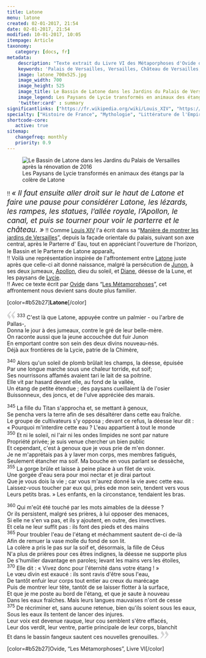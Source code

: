 ```yaml
---
title: Latone
menu: latone
created: 02-01-2017, 21:54
date: 02-01-2017, 21:54
modified: 10-01-2017, 10:05
itempage: Article
taxonomy:
   category: [docs, fr]
metadata:
    description: "Texte extrait du Livre VI des Métaporphoses d'Ovide qui a inspiré le Bassin et Parterre de Latone des Jardins du Palais de Versailles et qui décrit l'affrontement entre Latone et les Paysans de Lycie juste après la naissance d'Apollon et Diane"
    keywords: 'Palais de Versailles, Versailles, Château de Versailles, Louis 14, Louis XIV, Ovide, Les Metamorphoses, Latone, Fontaine de Latone, Fontaine et Parterre de Latone, Latone, Apollon, Diane, Lycie, Junon'
    image: latone_700x525.jpg
    image_width: 700
    image_height: 525
    image_title: Le Bassin de Latone dans les Jardins du Palais de Versailles après la rénovation de 2016
    image_legend: Les Paysans de Lycie transformés en animaux des étangs par la colère de Latone
    'twitter:card' : summary
significantlinks: ["https://fr.wikipedia.org/wiki/Louis_XIV", "https://fr.wikisource.org/wiki/Manière_de_montrer_les_jardins_de_Versailles", "https://fr.wikipedia.org/wiki/Léto", "https://fr.wikipedia.org/wiki/Junon", "https://fr.wikipedia.org/wiki/Apollon", "https://fr.wikipedia.org/wiki/Diane_(mythologie)", "https://fr.wikipedia.org/wiki/Lycie", "https://fr.wikipedia.org/wiki/Ovide", "https://fr.wikipedia.org/wiki/Métamorphoses_(Ovide)"]
specialty: ["Histoire de France", "Mythologie", "Littérature de l'Empire Romain", "Culure de la cour de France", "Palais de Versailles", "Château de Versailles", "Jardins", "Jardins du Palais de Versailles", "Bassin et Parterre de Latone", "Latone", "Apollon", "Diane"]
shortcode-core:
   active: true
sitemap:
   changefreq: monthly
   priority: 0.9
---
```

<figure><picture>
<source
sizes="(max-width: 767px) 98vw, (min-width: 959px) 50vw, 86vw"
srcset="
/user/sites/docs/pages/01.home/02.versailles/02.jardins/01.latone/latone-280.webp 280w,
/user/sites/docs/pages/01.home/02.versailles/02.jardins/01.latone/latone-380.webp 380w,
/user/sites/docs/pages/01.home/02.versailles/02.jardins/01.latone/latone-480.webp 480w,
/user/sites/docs/pages/01.home/02.versailles/02.jardins/01.latone/latone-640.webp 640w,
/user/sites/docs/pages/01.home/02.versailles/02.jardins/01.latone/latone_700x525.webp 700w"
type="image/webp" />
<img src="/user/sites/docs/pages/01.home/02.versailles/02.jardins/01.latone/latone_700x525.jpg" alt="Le Bassin de Latone dans les Jardins du Palais de Versailles après la rénovation de 2016" title="Le Bassin de Latone dans les Jardins du Palais de Versailles après la rénovation de 2016" class="class-diane-img"
sizes="(max-width: 767px) 98vw, (min-width: 959px) 50vw, 86vw"
srcset="
/user/sites/docs/pages/01.home/02.versailles/02.jardins/01.latone/latone-280.jpg 280w,
/user/sites/docs/pages/01.home/02.versailles/02.jardins/01.latone/latone-380.jpg 380w,
/user/sites/docs/pages/01.home/02.versailles/02.jardins/01.latone/latone-480.jpg 480w,
/user/sites/docs/pages/01.home/02.versailles/02.jardins/01.latone/latone-640.jpg 640w,
/user/sites/docs/pages/01.home/02.versailles/02.jardins/01.latone/latone_700x525.jpg 700w"
>
</picture><figcaption>Les Paysans de Lycie transformés en animaux des étangs par la colère de Latone</figcaption></figure>

!! <cite style="font-size:1.2rem;text-align: center;">« Il faut ensuite aller droit sur le haut de Latone et faire une pause pour considérer Latone, les lézards, les rampes, les statues, l’allée royale, l’Apollon, le canal, et puis se tourner pour voir le parterre et le château. »</cite>
!! Comme [Louis XIV][1] l'a écrit dans sa “[Manière de montrer les jardins de Versailles][2]”, depuis la façade orientale du palais, suivant son axe central, après le Parterre d' Eau, tout en appréciant l'ouverture de l'horizon, le Bassin et le Parterre de Latone apparaît。  
!! Voilà une représentation inspirée de l'affrontement entre [Latone][3] juste après que celle-ci ait donné naissance, malgré la persécution de [Junon][4],  à ses deux jumeaux, [Apollon][5], dieu du soleil, et [Diane][6], déesse de la Lune, et les paysans de [Lycie][7].  
!! Avec ce texte écrit par [Ovide][8] dans “[Les Métamorphoses][9]”, cet affrontement nous devient sans doute plus familier.   

[color=#b52b27]**Latone**[/color]  

<span><svg xmlns="http://www.w3.org/2000/svg" width="22px" height="22px" viewBox="0 0 78 78" fill="lightgrey" opacity="1"><path d="M76.5 9.0009L57.0898 32.605c-.88226 1.10283-.88226 1.54397-.88226 1.76454 0 1.10286 1.76455 3.30857 2.8674 4.632l13.0167 14.99877L61.50123 74.9545 50.4727 59.51456c-2.87047-3.97028-10.80793-15.88413-10.80793-19.19267 0-1.76458.6617-2.4263 6.6171-9.7051C60.8395 12.74754 63.04522 10.98297 70.98575 3.0455L76.5 9.00092zm-38.16172 0L18.9281 32.605c-.88228 1.10283-.88228 1.54397-.88228 1.76454 0 1.10286 1.76457 3.30857 2.86742 4.632L33.92688 54.0003 23.3395 74.9545 12.30793 59.51456C9.44053 55.54428 1.5 43.63043 1.5 40.3219c0-1.76458.6617-2.4263 6.6171-9.7051C22.67475 12.74754 24.88043 10.98297 32.82097 3.0455l5.51732 5.9554z"/></svg></span> <sup>333</sup>
C'est là que Latone, appuyée contre un palmier - ou l'arbre de Pallas-,  
Donna le jour à des jumeaux, contre le gré de leur belle-mère.  
On raconte aussi que la jeune accouchée dut fuir Junon  
En emportant contre son sein des deux divins nouveau-nés.  
Déjà aux frontières de la Lycie, patrie de la Chimère,  

<sup>340</sup>
Alors qu'un soleil de plomb brûlait les champs, la déesse, épuisée  
Par une longue marche sous une chaleur torride, eut soif;  
Ses nourrissons affamés avaient tari le lait de sa poitrine.  
Elle vit par hasard devant elle, au fond de la vallée,  
Un étang de petite étendue ; des paysans cueillaient là de l'osier  
Buissonneux, des joncs, et de l'ulve appréciée des marais.  

<sup>345</sup>
La fille du Titan s'approcha et, se mettant à genoux,  
Se pencha vers la terre afin de ses désaltérer dans cette eau fraîche.  
Le groupe de cultivateurs s'y opposa ; devant ce refus, la déesse leur dit :  
« Pourquoi m'interdire cette eau ? L'eau appartient à tout le monde  
<sup>350</sup>
Et ni le soleil, ni l'air ni les ondes limpides ne sont par nature  
Propriété privée; je suis venue chercher un bien public  
Et cependant, c'est à genoux que je vous prie de m'en donner.  
Je ne m'apprétais pas à y laver mon corps, mes membres fatigués,  
Seulement étancher ma soif. Ma bouche en vous parlant se dessèche,  
<sup>355</sup>
La gorge brûle et laisse à peine place à un filet de voix.  
Une gorgée d'eau sera pour moi nectar et je dirai partout  
Que je vous dois la vie ; car vous m'aurez donné la vie avec cette eau.  
Laissez-vous toucher par eux qui, près ede mon sein, tendent vers vous  
Leurs petits bras. » Les enfants, en la circonstance, tendaient les bras.  

<sup>360</sup>
Qui m'eût été touché par les mots aimables de la déesse ?  
Or ils persistent, malgré ses prières, à lui opposer des menaces,  
Si elle ne s'en va pas, et ils y ajoutent, en outre, des invectives.  
Et cela ne leur suffit pas : ils font des pieds et des mains  
<sup>365</sup>
Pour troubler l'eau de l'étang et méchamment sautent de-ci de-là  
Afin de remuer la vase molle du fond de son lit.  
La colère a pris le pas sur la soif et, désormais, la fille de Céus  
N'a plus de prières pour ces êtres indignes, la déesse ne supporte plus  
De s'humilier davantage en paroles; levant les mains vers les étoiles,  
<sup>370</sup>
Elle dit : « Vivez donc pour l'éternité dans votre étang ! »  
Le vœu divin est exaucé : ils sont ravis d'être sous l'eau,  
De tantôt enfuir leur corps tout entier au creux du marécage  
Puis de montrer leur tête, tantôt de se laisser flotter à la surface,  
Et que je me poste au bord de l'étang, et que je saute à nouveau  
Dans les eaux fraîches. Mais leurs langues mauvaises n'ont de cesse  
<sup>375</sup>
De récriminer et, sans aucune retenue, bien qu'ils soient sous les eaux,  
Sous les eaux ils tentent de lancer des injures.  
Leur voix est devenue rauque, leur cou semblent s'être effacés,  
Leur dos verdit, leur ventre, partie principale de leur corps, blanchit  
Et dans le bassin fangeux sautent ces nouvelles grenouilles. <span><svg xmlns="http://www.w3.org/2000/svg" width="22px" height="22px" viewBox="0 0 78 78" fill="lightgrey" opacity="1"><path d="M1.5 68.9991L20.9102 45.395c.88226-1.10283.88226-1.54397.88226-1.76454 0-1.10286-1.76455-3.30857-2.8674-4.632L5.90836 23.9997 16.49877 3.0455 27.5273 18.48544c2.87047 3.97028 10.80793 15.88413 10.80793 19.19267 0 1.76458-.6617 2.4263-6.6171 9.7051C17.1605 65.25246 14.95478 67.01703 7.01425 74.9545L1.5 68.99908zm38.16172 0L59.0719 45.395c.88228-1.10283.88228-1.54397.88228-1.76454 0-1.10286-1.76457-3.30857-2.86742-4.632L44.07312 23.9997 54.6605 3.0455l11.03157 15.43992C68.55947 22.45572 76.5 34.36957 76.5 37.6781c0 1.76458-.6617 2.4263-6.6171 9.7051C55.32526 65.25246 53.11957 67.01703 45.17904 74.9545l-5.51732-5.9554z"/></svg></span>

[color=#b52b27]Ovide, “Les Métamorphoses”, Livre VI[/color]  

[1]: https://fr.wikipedia.org/wiki/Louis_XIV "https://fr.wikipedia.org/wiki/Louis XIV"
[2]: https://fr.wikisource.org/wiki/Mani%C3%A8re_de_montrer_les_jardins_de_Versailles "https://fr.wikisource.org/wiki/Mani%C3%A8re_de_montrer_les_jardins_de_Versailles"
[3]: https://fr.wikipedia.org/wiki/L%C3%A9to "https://fr.wikipedia.org/wiki/L%C3%A9to"
[4]: https://fr.wikipedia.org/wiki/Junon "https://fr.wikipedia.org/wiki/Junon"
[5]: https://fr.wikipedia.org/wiki/l’Apollon "https://fr.wikipedia.org/wiki/Apollon"
[6]: https://fr.wikipedia.org/wiki/Diane_(mythologie) "https://fr.wikipedia.org/wiki/Diane_(mythologie)"
[7]: https://fr.wikipedia.org/wiki/Lycie "https://fr.wikipedia.org/wiki/Lycie"
[8]: https://fr.wikipedia.org/wiki/Ovide "https://fr.wikipedia.org/wiki/Ovide"
[9]: https://fr.wikipedia.org/wiki/M%C3%A9tamorphoses_(Ovide) "https://fr.wikipedia.org/wiki/M%C3%A9tamorphoses_(Ovide)"